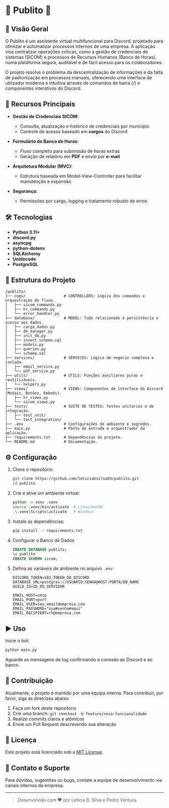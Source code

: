 # 🤖 Publito 🤖

## 🎯 Visão Geral

O Publito é um assistente virtual multifuncional para Discord, projetado para otimizar e automatizar processos internos de uma empresa. A aplicação visa centralizar operações críticas, como a gestão de credenciais de sistemas (SICOM) e processos de Recursos Humanos (Banco de Horas), numa plataforma segura, auditável e de fácil acesso para os colaboradores.

O projeto resolve o problema da descentralização de informações e da falta de padronização em processos manuais, oferecendo uma interface de utilizador moderna e intuitiva através de comandos de barra (/) e componentes interativos do Discord.

## 🚀 Recursos Principais

* **Gestão de Credenciais SICOM:**

  * Consulta, atualização e histórico de credenciais por município
  * Controle de acesso baseado em **cargos** do Discord

* **Formulário de Banco de Horas:**

  * Fluxo completo para submissão de horas extras
  * Geração de relatório em **PDF** e envio por **e-mail**

* **Arquitetura Modular (MVC):**

  * Estrutura baseada em Model-View-Controller para facilitar manutenção e expansão

* **Segurança:**

  * Permissões por cargo, logging e tratamento robusto de erros

## 🛠️ Tecnologias

* **Python 3.11+**
* **discord.py**
* **asyncpg**
* **python-dotenv**
* **SQLAlchemy**
* **Unidecode**
* **PostgreSQL**

## 📁 Estrutura do Projeto

```
/publito/
├── cogs/                 # CONTROLLERS: Lógica dos comandos e orquestração do fluxo.
│   ├── sicom_commands.py
│   ├── hr_commands.py
│   └── error_handler.py
├── database/             # MODEL: Tudo relacionado à persistência e acesso aos dados.
│   ├── carga_dados.py
│   ├── db_manager.py
│   ├── init_db.py
│   ├── insert_schema.sql
│   ├── models.py
│   ├── queries.py
│   └── schema.sql
├── services/             # SERVICES: Lógica de negócio complexa e isolada.
│   ├── email_service.py
│   └── pdf_service.py
├── utils/                # UTILS: Funções auxiliares puras e reutilizáveis.
│   └── helpers.py
├── views/                # VIEWS: Componentes de interface do Discord (Modais, Botões, Embeds).
│   ├── hr_views.py
│   └── sicom_views.py
├── tests/                # SUÍTE DE TESTES: Testes unitários e de integração.
│   ├── test_unit/
│   └── test_integration/
├── .env                  # Configurações de ambiente e segredos.
├── main.py               # Ponto de entrada e orquestrador da aplicação.
├── requirements.txt      # Dependências do projeto.
└── README.md             # Documentação.
```

## ⚙️ Configuração

1. Clone o repositório:

   ```bash
   git clone https://github.com/leticiabsilva03/publito.git
   cd publito
   ```
2. Crie e ative um ambiente virtual:

   ```bash
   python -m venv .venv
   source .venv/bin/activate  # Linux/macOS
   .\.venv\Scripts\activate   # Windows
   ```
3. Instale as dependências:

   ```bash
   pip install -r requirements.txt
   ```
4. Configurar o Banco de Dados

   ```sql
   CREATE DATABASE publito;
   \c publito
   CREATE SCHEMA sicom;
   ```
5. Defina as variáveis de ambiente no arquivo `.env`:

   ```dotenv
   DISCORD_TOKEN=SEU_TOKEN_DO_DISCORD
   DATABASE_URL=postgres://USUARIO:SENHA@HOST:PORTA/DB_NAME
   GUILD_ID=ID_DO_SERVIDOR

   EMAIL_HOST=smtp
   EMAIL_PORT=port
   EMAIL_USER=seu_email@empresa.com
   EMAIL_PASSWORD="sua#senha#aqui"
   EMAIL_RECIPIENT=rh@empresa.com
   ```

## ▶️ Uso

Inicie o bot:

```bash
python main.py
```

Aguarde as mensagens de log confirmando a conexão ao Discord e ao banco.

## 🤝 Contribuição

Atualmente, o projeto é mantido por uma equipa interna. Para contribuir, por favor, siga as diretrizes abaixo:

1. Faça um fork deste repositório
2. Crie uma branch: `git checkout -b feature/nova-funcionalidade`
3. Realize commits claros e atômicos
4. Envie um Pull Request descrevendo sua alteração

## 📄 Licença

Este projeto está licenciado sob a [MIT License](LICENSE).

## 🚪 Contato e Suporte

Para dúvidas, sugestões ou bugs, contate a equipe de desenvolvimento via canais internos da empresa.

---

> Desenvolvido com ❤ por Letícia B. Silva e Pedro Ventura.
